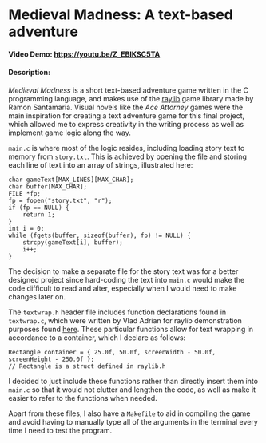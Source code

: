 # Medieval Madness: A text-based adventure
#### Video Demo: https://youtu.be/Z_EBlKSC5TA
#### Description:
*Medieval Madness* is a short text-based adventure game written in the C programming language, and makes use of the [raylib](https://www.raylib.com/) game library made by Ramon Santamaria. Visual novels like the *Ace Attorney* games were the main inspiration for creating a text adventure game for this final project, which allowed me to express creativity in the writing process as well as implement game logic along the way.

`main.c` is where most of the logic resides, including loading story text to memory from `story.txt`. This is achieved by opening the file and storing each line of text into an array of strings, illustrated here:
```
char gameText[MAX_LINES][MAX_CHAR];
char buffer[MAX_CHAR];
FILE *fp;
fp = fopen("story.txt", "r");
if (fp == NULL) {
    return 1;
}
int i = 0;
while (fgets(buffer, sizeof(buffer), fp) != NULL) {
    strcpy(gameText[i], buffer);
    i++;
}
```
The decision to make a separate file for the story text was for a better designed project since hard-coding the text into `main.c` would make the code difficult to read and alter, especially when I would need to make changes later on.

The `textwrap.h` header file includes function declarations found in `textwrap.c`, which were written by Vlad Adrian for raylib demonstration purposes found [here](https://www.raylib.com/examples.html). These particular functions allow for text wrapping in accordance to a container, which I declare as follows:
```
Rectangle container = { 25.0f, 50.0f, screenWidth - 50.0f, screenHeight - 250.0f };
// Rectangle is a struct defined in raylib.h
```
I decided to just include these functions rather than directly insert them into `main.c` so that it would not clutter and lengthen the code, as well as make it easier to refer to the functions when needed.

Apart from these files, I also have a `Makefile` to aid in compiling the game and avoid having to manually type all of the arguments in the terminal every time I need to test the program.
